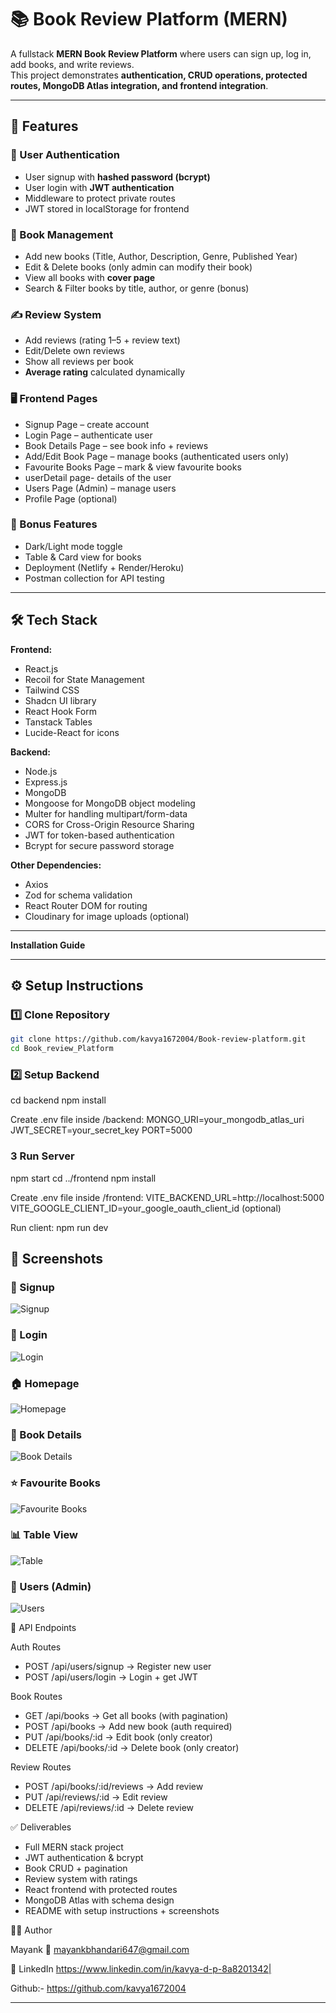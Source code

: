 # 📚 Book Review Platform (MERN)

A fullstack **MERN Book Review Platform** where users can sign up, log in, add books, and write reviews.  
This project demonstrates **authentication, CRUD operations, protected routes, MongoDB Atlas integration, and frontend integration**.

---

## 🚀 Features

### 🔑 User Authentication
- User signup with **hashed password (bcrypt)**
- User login with **JWT authentication**
- Middleware to protect private routes
- JWT stored in localStorage for frontend

### 📘 Book Management
- Add new books (Title, Author, Description, Genre, Published Year)
- Edit & Delete books (only admin can modify their book)
- View all books with **cover page**
- Search & Filter books by title, author, or genre (bonus)

### ✍️ Review System
- Add reviews (rating 1–5 + review text)
- Edit/Delete own reviews
- Show all reviews per book
- **Average rating** calculated dynamically

### 🖥️ Frontend Pages
- Signup Page – create account
- Login Page – authenticate user
- Book Details Page – see book info + reviews
- Add/Edit Book Page – manage books (authenticated users only)
- Favourite Books Page – mark & view favourite books
- userDetail page- details of the user
- Users Page (Admin) – manage users
- Profile Page (optional)

### 🌟 Bonus Features
- Dark/Light mode toggle
- Table & Card view for books
- Deployment (Netlify + Render/Heroku)
- Postman collection for API testing

---

## 🛠️ Tech Stack

**Frontend:**
- React.js
- Recoil for State Management
- Tailwind CSS
- Shadcn UI library
- React Hook Form
- Tanstack Tables
- Lucide-React for icons

**Backend:**
- Node.js
- Express.js
- MongoDB
- Mongoose for MongoDB object modeling
- Multer for handling multipart/form-data
- CORS for Cross-Origin Resource Sharing
- JWT for token-based authentication
- Bcrypt for secure password storage

**Other Dependencies:**
- Axios
- Zod for schema validation
- React Router DOM for routing
- Cloudinary for image uploads (optional)
---

**Installation Guide**

---

## ⚙️ Setup Instructions

### 1️⃣ Clone Repository
```bash
git clone https://github.com/kavya1672004/Book-review-platform.git
cd Book_review_Platform
```

### 2️⃣ Setup Backend
cd backend
npm install

Create .env file inside /backend:
MONGO_URI=your_mongodb_atlas_uri
JWT_SECRET=your_secret_key
PORT=5000

### 3 Run Server
npm start
cd ../frontend
npm install

Create .env file inside /frontend:
VITE_BACKEND_URL=http://localhost:5000
VITE_GOOGLE_CLIENT_ID=your_google_oauth_client_id (optional)

Run client:
npm run dev

## 📸 Screenshots



### 🧑 Signup
![Signup](./screenshots/signUp_page.png)




### 🔑 Login
![Login](./screenshots/Login_Page.png)




### 🏠 Homepage
![Homepage](./screenshots/HomePage.png)




### 📝 Book Details
![Book Details](./screenshots/book_details.png)




### ⭐ Favourite Books
![Favourite Books](./screenshots/fav.png)




### 📊 Table View
![Table](./screenshots/table.png)




### 👥 Users (Admin)
![Users](./screenshots/users.png.png)



📡 API Endpoints

Auth Routes

- POST /api/users/signup → Register new user
 - POST /api/users/login → Login + get JWT

Book Routes

- GET /api/books → Get all books (with pagination)
- POST /api/books → Add new book (auth required)
- PUT /api/books/:id → Edit book (only creator)
- DELETE /api/books/:id → Delete book (only creator)

Review Routes

- POST /api/books/:id/reviews → Add review
- PUT /api/reviews/:id → Edit review
- DELETE /api/reviews/:id → Delete review

✅ Deliverables

 - Full MERN stack project
 - JWT authentication & bcrypt
 - Book CRUD + pagination
 - Review system with ratings
 - React frontend with protected routes
 - MongoDB Atlas with schema design
 - README with setup instructions + screenshots


👨‍💻 Author

Mayank
📧 mayankbhandari647@gmail.com

🔗 LinkedIn
https://www.linkedin.com/in/kavya-d-p-8a8201342|

Github:-
https://github.com/kavya1672004

---



